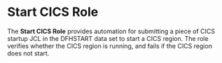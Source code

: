 **Start CICS Role**
========================

The **Start CICS Role** provides automation for submitting a piece of CICS startup JCL in the DFHSTART data set to start a CICS region. The role verifies whether the CICS region is running, and fails if the CICS region does not start.

